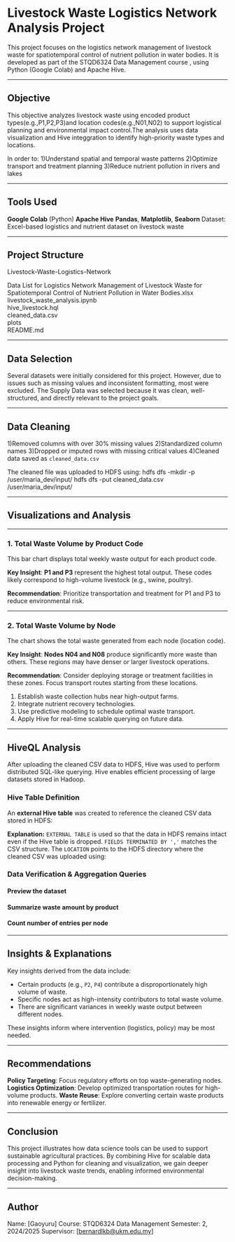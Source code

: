 
# Livestock Waste Logistics Network Analysis Project

This project focuses on the logistics network management of livestock waste for spatiotemporal control of nutrient pollution in water bodies. It is developed as part of the STQD6324 Data Management course , using Python (Google Colab) and Apache Hive.

---

## Objective

This objective analyzes livestock waste using encoded product types(e.g.,P1,P2,P3)and location codes(e.g.,N01,N02) to support logistical planning and environmental impact control.The analysis uses data visualization and Hive integgration to identify high-priority waste types and locations.

In order to:
1)Understand spatial and temporal waste patterns
2)Optimize transport and treatment planning
3)Reduce nutrient pollution in rivers and lakes

---

## Tools Used

**Google Colab** (Python)
**Apache Hive**
**Pandas**, **Matplotlib**, **Seaborn**
Dataset: Excel-based logistics and nutrient dataset on livestock waste

---

## Project Structure


Livestock-Waste-Logistics-Network

Data List for Logistics Network Management of Livestock Waste for Spatiotemporal Control of Nutrient Pollution in Water Bodies.xlsx
livestock_waste_analysis.ipynb         
hive_livestock.hql                                     
cleaned_data.csv      
plots                               
README.md                             

---

## Data Selection

Several datasets were initially considered for this project. However, due to issues such as missing values and inconsistent formatting, most were excluded. The Supply Data was selected because it was clean, well-structured, and directly relevant to the project goals. 

---

## Data Cleaning

1)Removed columns with over 30% missing values
2)Standardized column names
3)Dropped or imputed rows with missing critical values
4)Cleaned data saved as `cleaned_data.csv`

The cleaned file was uploaded to HDFS using:
hdfs dfs -mkdir -p /user/maria_dev/input/
hdfs dfs -put cleaned_data.csv /user/maria_dev/input/

---

## Visualizations and Analysis

----

### 1. Total Waste Volume by Product Code

This bar chart displays total weekly waste output for each product code.


**Key Insight**:
**P1 and P3** represent the highest total output.
These codes likely correspond to high-volume livestock (e.g., swine, poultry).

**Recommendation**:
Prioritize transportation and treatment for P1 and P3 to reduce environmental risk.

---

### 2. Total Waste Volume by Node

The chart shows the total waste generated from each node (location code).

**Key Insight**:
**Nodes N04 and N08** produce significantly more waste than others.
These regions may have denser or larger livestock operations.

**Recommendation**:
Consider deploying storage or treatment facilities in these zones.
Focus transport routes starting from these locations.

1. Establish waste collection hubs near high-output farms.
2. Integrate nutrient recovery technologies.
3. Use predictive modeling to schedule optimal waste transport.
4. Apply Hive for real-time scalable querying on future data.

---

## HiveQL Analysis

After uploading the cleaned CSV data to HDFS, Hive was used to perform distributed SQL-like querying. Hive enables efficient processing of large datasets stored in Hadoop.

### Hive Table Definition

An **external Hive table** was created to reference the cleaned CSV data stored in HDFS:


**Explanation:**
`EXTERNAL TABLE` is used so that the data in HDFS remains intact even if the Hive table is dropped.
`FIELDS TERMINATED BY ','` matches the CSV structure.
The `LOCATION` points to the HDFS directory where the cleaned CSV was uploaded using:
 
### Data Verification & Aggregation Queries

#### Preview the dataset
#### Summarize waste amount by product
#### Count number of entries per node

---

## Insights & Explanations

Key insights derived from the data include:

- Certain products (e.g., `P2`, `P4`) contribute a disproportionately high volume of waste.
- Specific nodes act as high-intensity contributors to total waste volume.
- There are significant variances in weekly waste output between different nodes.

These insights inform where intervention (logistics, policy) may be most needed.

---

## Recommendations

**Policy Targeting**: Focus regulatory efforts on top waste-generating nodes.
**Logistics Optimization**: Develop optimized transportation routes for high-volume products.
**Waste Reuse**: Explore converting certain waste products into renewable energy or fertilizer.

---

## Conclusion

This project illustrates how data science tools can be used to support sustainable agricultural practices. By combining Hive for scalable data processing and Python for cleaning and visualization, we gain deeper insight into livestock waste trends, enabling informed environmental decision-making.

---

## Author

Name: [Gaoyuru]
Course: STQD6324 Data Management
Semester: 2, 2024/2025
Supervisor: [bernardlkb@ukm.edu.my]

